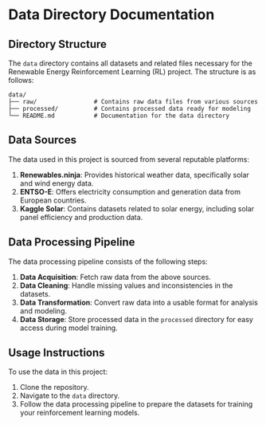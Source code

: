 # Data Directory Documentation

## Directory Structure

The `data` directory contains all datasets and related files necessary for the Renewable Energy Reinforcement Learning (RL) project. The structure is as follows:

```
data/
├── raw/                # Contains raw data files from various sources
├── processed/          # Contains processed data ready for modeling
└── README.md           # Documentation for the data directory
```

## Data Sources

The data used in this project is sourced from several reputable platforms:

1. **Renewables.ninja**: Provides historical weather data, specifically solar and wind energy data.
2. **ENTSO-E**: Offers electricity consumption and generation data from European countries.
3. **Kaggle Solar**: Contains datasets related to solar energy, including solar panel efficiency and production data.

## Data Processing Pipeline

The data processing pipeline consists of the following steps:

1. **Data Acquisition**: Fetch raw data from the above sources.
2. **Data Cleaning**: Handle missing values and inconsistencies in the datasets.
3. **Data Transformation**: Convert raw data into a usable format for analysis and modeling.
4. **Data Storage**: Store processed data in the `processed` directory for easy access during model training.

## Usage Instructions

To use the data in this project:

1. Clone the repository.
2. Navigate to the `data` directory.
3. Follow the data processing pipeline to prepare the datasets for training your reinforcement learning models.
